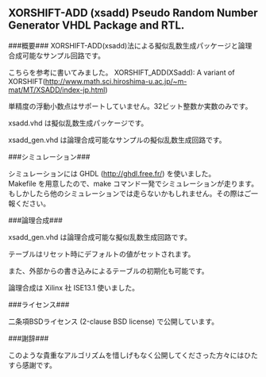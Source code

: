 XORSHIFT-ADD (xsadd) Pseudo Random Number Generator VHDL Package and RTL.
-------------------------------------------------------------------------

###概要###
XORSHIFT-ADD(xsadd)法による擬似乱数生成パッケージと論理合成可能なサンプル回路です。

こちらを参考に書いてみました。
XORSHIFT_ADD(XSadd): A variant of XORSHIFT(<http://www.math.sci.hiroshima-u.ac.jp/~m-mat/MT/XSADD/index-jp.html>)

単精度の浮動小数点はサポートしていません。32ビット整数か実数のみです。

xsadd.vhd は擬似乱数生成パッケージです。

xsadd_gen.vhd は論理合成可能なサンプルの擬似乱数生成回路です。

###シミュレーション###

シミュレーションには GHDL (<http://ghdl.free.fr/>) を使いました。    
Makefile を用意したので、make コマンド一発でシミュレーションが走ります。もしかしたら他のシミュレーションでは走らないかもしれません。その際はご一報ください。

###論理合成###

xsadd_gen.vhd は論理合成可能な擬似乱数生成回路です。

テーブルはリセット時にデフォルトの値がセットされます。

また、外部からの書き込みによるテーブルの初期化も可能です。

論理合成は Xilinx 社 ISE13.1 使いました。

###ライセンス###

二条項BSDライセンス (2-clause BSD license) で公開しています。

###謝辞###

このような貴重なアルゴリズムを惜しげもなく公開してくださった方々にはひたすら感謝です。
